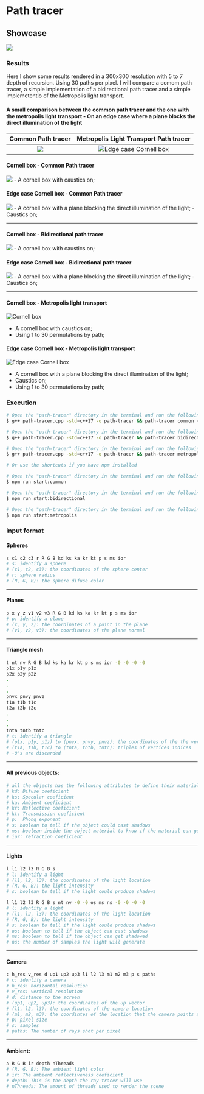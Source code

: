 # Path tracer
## Showcase
<img src="https://raw.githubusercontent.com/FredericoBresani/path-tracer/main/presets/metropolis-showcase.png">

### Results
Here I show some results rendered in a 300x300 resolution with 5 to 7 depth of recursion.
Using 30 paths per pixel.
I will compare a comom path tracer, a simple implementation of a bidirectional path tracer and a simple implemetentio of the Metropolis light transport.

#### A small comparison between the common path tracer and the one with the metropolis light transport - On an edge case where a plane blocks the direct illumination of the light

Common Path tracer            |  Metropolis Light Transport Path tracer
:-------------------------:|:-------------------------:
<img src="https://raw.githubusercontent.com/FredericoBresani/path-tracer/common-path-tracer/presets/edge-case-30-samples-caustics.png"> | ![Edge case Cornell box](presets/edge-case-30-samples-caustics.png)





#### Cornell box - Common Path tracer
<img src="https://raw.githubusercontent.com/FredericoBresani/path-tracer/common-path-tracer/presets/cornell-box-30-samples-caustics.png">
- A cornell box with caustics on;

#### Edge case Cornell box - Common Path tracer
<img src="https://raw.githubusercontent.com/FredericoBresani/path-tracer/common-path-tracer/presets/edge-case-30-samples-caustics.png">
- A cornell box with a plane blocking the direct illumination of the light;
- Caustics on;

-----

#### Cornell box - Bidirectional path tracer
<img src="https://raw.githubusercontent.com/FredericoBresani/path-tracer/bidirectional-path-tracing/presets/cornell-box-30-samples-caustics.png">
- A cornell box with caustics on;

#### Edge case Cornell box - Bidirectional path tracer
<img src="https://raw.githubusercontent.com/FredericoBresani/path-tracer/bidirectional-path-tracing/presets/edge-case-30-samples-caustics.png">
- A cornell box with a plane blocking the direct illumination of the light;
- Caustics on;

-----

#### Cornell box - Metropolis light transport
![Cornell box](presets/cornell-box-30-samples-caustics.png)
- A cornell box with caustics on;
- Using 1 to 30 permutations by path;

#### Edge case Cornell box - Metropolis light transport
![Edge case Cornell box](presets/edge-case-30-samples-caustics.png)
- A cornell box with a plane blocking the direct illumination of the light;
- Caustics on;
- Using 1 to 30 permutations by path;

### Execution
```bash
# Open the "path-tracer" directory in the terminal and run the following command to execute the common path tracer version
$ g++ path-tracer.cpp -std=c++17 -o path-tracer && path-tracer common < test.txt && python ./convert.py

# Open the "path-tracer" directory in the terminal and run the following command to excute the bidirectional path tracer version
$ g++ path-tracer.cpp -std=c++17 -o path-tracer && path-tracer bidirectional < test.txt && python ./convert.py

# Open the "path-tracer" directory in the terminal and run the following command to execute the metropolis path tracer version
$ g++ path-tracer.cpp -std=c++17 -o path-tracer && path-tracer metropolis < test.txt && python ./convert.py

# Or use the shortcuts if you have npm installed

# Open the "path-tracer" directory in the terminal and run the following command to execute the common path tracer version
$ npm run start:common

# Open the "path-tracer" directory in the terminal and run the following command to execute the common path tracer version
$ npm run start:bidirectional

# Open the "path-tracer" directory in the terminal and run the following command to execute the common path tracer version
$ npm run start:metropolis
```


### input format
#### Spheres
```bash
s c1 c2 c3 r R G B kd ks ka kr kt p s ms ior
# s: identify a sphere
# (c1, c2, c3): the coordinates of the sphere center
# r: sphere radius
# (R, G, B): the sphere difuse color
```

-----

#### Planes
```bash
p x y z v1 v2 v3 R G B kd ks ka kr kt p s ms ior
# p: identify a plane
# (x, y, z): the coordinates of a point in the plane
# (v1, v2, v3): the coordinates of the plane normal
```

-----


#### Triangle mesh
```bash
t nt nv R G B kd ks ka kr kt p s ms ior -0 -0 -0 -0
p1x p1y p1z
p2x p2y p2z
.
.
.
pnvx pnvy pnvz
t1a t1b t1c
t2a t2b t2c
.
.
.
tnta tntb tntc
# t: identify a triangle
# (p1x, p1y, p1z) to (pnvx, pnvy, pnvz): the coordinates of the the vertices
# (t1a, t1b, t1c) to (tnta, tntb, tntc): triples of vertices indices
# -0's are discarded
```

-----


#### All previous objects:
```bash
# all the objects has the following attributes to define their material
# kd: Difuse coeficient
# ks: Specular coeficient
# ka: Ambient coeficient
# kr: Reflective coeficient
# kt: Transmission coeficient
# p:  Phong exponent
# s: boolean to tell if the object could cast shadows
# ms: boolean inside the object material to know if the material can get shadowed
# ior: refraction coeficient
```

-----


#### Lights
```bash
l l1 l2 l3 R G B s
# l: identify a light
# (l1, l2, l3): the coordinates of the light location
# (R, G, B): the light intensity
# s: boolean to tell if the light could produce shadows

l l1 l2 l3 R G B s nt nv -0 -0 os ms ns -0 -0 -0 -0
# l: identify a light
# (l1, l2, l3): the coordinates of the light location
# (R, G, B): the light intensity
# s: boolean to tell if the light could produce shadows
# os: boolean to tell if the object can cast shadows
# ms: boolean to tell if the object can get shadowed
# ns: the number of samples the light will generate
```

-----

#### Camera
```bash
c h_res v_res d up1 up2 up3 l1 l2 l3 m1 m2 m3 p s paths
# c: identify a camera
# h_res: horizontal resolution
# v_res: vertical resolution
# d: distance to the screen
# (up1, up2, up3): the coordinates of the up vector
# (l1, l2, l3): the coordinates of the camera location
# (m1, m2, m3): the coordintes of the location that the camera points at
# p: pixel size
# s: samples
# paths: The number of rays shot per pixel
```

-----

#### Ambient:
```bash
a R G B ir depth nThreads
# (R, G, B): The ambient light color
# ir: The ambient reflectiveness coeficient
# depth: This is the depth the ray-tracer will use
# nThreads: The amount of threads used to render the scene
```